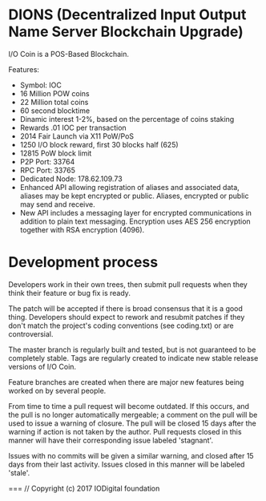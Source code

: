 DIONS (Decentralized Input Output Name Server Blockchain Upgrade)
===========================


I/O Coin is a POS-Based Blockchain.


Features:
* Symbol: IOC
* 16 Million POW coins
* 22 Million total coins
* 60 second blocktime
* Dinamic interest 1-2%, based on the percentage of coins staking
* Rewards .01 IOC per transaction
* 2014 Fair Launch via X11 PoW/PoS
* 1250 I/O block reward, first 30 blocks half (625)
* 12815 PoW block limit
* P2P Port: 33764
* RPC Port: 33765
* Dedicated Node: 178.62.109.73
* Enhanced API allowing registration of aliases and associated data,
  aliases may be kept encrypted or public. Aliases, encrypted or public may
  send and receive.
* New API includes a messaging layer for encrypted communications in addition
  to plain text messaging. Encryption uses AES 256 encryption together with RSA
  encryption (4096).


Development process
===========================

Developers work in their own trees, then submit pull requests when
they think their feature or bug fix is ready.

The patch will be accepted if there is broad consensus that it is a
good thing.  Developers should expect to rework and resubmit patches
if they don't match the project's coding conventions (see coding.txt)
or are controversial.

The master branch is regularly built and tested, but is not guaranteed
to be completely stable. Tags are regularly created to indicate new
stable release versions of I/O Coin.

Feature branches are created when there are major new features being
worked on by several people.

From time to time a pull request will become outdated. If this occurs, and
the pull is no longer automatically mergeable; a comment on the pull will
be used to issue a warning of closure. The pull will be closed 15 days
after the warning if action is not taken by the author. Pull requests closed
in this manner will have their corresponding issue labeled 'stagnant'.

Issues with no commits will be given a similar warning, and closed after
15 days from their last activity. Issues closed in this manner will be
labeled 'stale'.


===
// Copyright (c) 2017 IODigital foundation 
